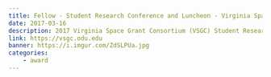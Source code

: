 ```yaml
---
title: Fellow - Student Research Conference and Luncheon - Virginia Space Grant Consortium
date: 2017-03-16
description: 2017 Virginia Space Grant Consortium (VSGC) Student Research Conference that honors the Virginia Space Grant Consortium Scholars and Fellows for the 2016 - 2017 Academic Year.
link: https://vsgc.odu.edu
banner: https://i.imgur.com/ZdSLPUa.jpg
categories:
    - award
---
```

